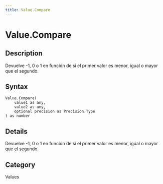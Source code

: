 ```yaml
---
title: Value.Compare
---
```


# Value.Compare


## Description

Devuelve -1, 0 o 1 en función de si el primer valor es menor, igual o mayor que el segundo.


## Syntax

```powerquery
Value.Compare(
    value1 as any,
    value2 as any,
    optional precision as Precision.Type
) as number
```


## Details

Devuelve -1, 0 o 1 en función de si el primer valor es menor, igual o mayor que el segundo.



## Category
Values
